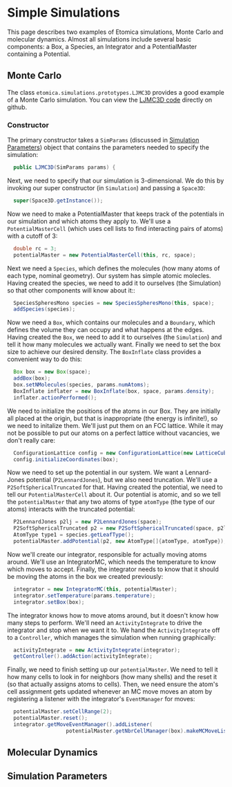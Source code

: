 # Simple Simulations

This page describes two examples of Etomica simulations, Monte Carlo and molecular dynamics.  Almost all simulations include several basic components: a Box, a Species, an Integrator and a PotentialMaster containing a Potential.

## Monte Carlo

The class ``etomica.simulations.prototypes.LJMC3D`` provides a good example of a Monte Carlo simulation.  You can view the [LJMC3D code](https://github.com/etomica/etomica/blob/master/etomica-core/src/main/java/etomica/simulation/prototypes/LJMC3D.java) directly on github.

### Constructor

The primary constructor takes a ``SimParams`` (discussed in [Simulation Parameters]()) object that contains the parameters needed to specify the simulation:

```Java
  public LJMC3D(SimParams params) {
```

Next, we need to specify that our simulation is 3-dimensional.  We do this by invoking our super constructor (in `Simulation`) and passing a `Space3D`:

```Java
  super(Space3D.getInstance());
```

Now we need to make a PotentialMaster that keeps track of the potentials in our simulation and which atoms they apply to.  We'll use a `PotentialMasterCell` (which uses cell lists to find interacting pairs of atoms) with a cutoff of 3:

```Java
  double rc = 3;
  potentialMaster = new PotentialMasterCell(this, rc, space);
```

Next we need a `Species`, which defines the molecules (how many atoms of each type, nominal geometry).  Our system has simple atomic molecles.  Having created the species, we need to add it to ourselves (the Simulation) so that other components will know about it::

```Java
  SpeciesSpheresMono species = new SpeciesSpheresMono(this, space);
  addSpecies(species);
```

Now we need a `Box`, which contains our molecules and a `Boundary`, which defines the volume they can occupy and what happens at the edges.  Having created the `Box`, we need to add it to ourselves (the `Simulation`) and tell it how many molecules we actually want.  Finally we need to set the box size to achieve our desired density.  The `BoxInflate` class provides a convenient way to do this:

```Java
  Box box = new Box(space);
  addBox(box);
  box.setNMolecules(species, params.numAtoms);
  BoxInflate inflater = new BoxInflate(box, space, params.density);
  inflater.actionPerformed();
```

We need to initialize the positions of the atoms in our Box.  They are initially all placed at the origin, but that is inappropriate (the energy is infinite!), so we need to initalize them.  We'll just put them on an FCC lattice.  While it may not be possible to put our atoms on a perfect lattice without vacancies, we don't really care:

```Java
  ConfigurationLattice config = new ConfigurationLattice(new LatticeCubicFcc(space), space);
  config.initializeCoordinates(box);
```

Now we need to set up the potential in our system.  We want a Lennard-Jones potential (`P2LennardJones`), but we also need truncation.  We'll use a `P2SoftSphericalTruncated` for that.  Having created the potential, we need to tell our `PotentialMasterCell` about it.  Our potential is atomic, and so we tell the `potentialMaster` that any two atoms of type `atomType` (the type of our atoms) interacts with the truncated potential:

```Java
  P2LennardJones p2lj = new P2LennardJones(space);
  P2SoftSphericalTruncated p2 = new P2SoftSphericalTruncated(space, p2lj, rc);
  AtomType type1 = species.getLeafType();
  potentialMaster.addPotential(p2, new AtomType[]{atomType, atomType});
```

Now we'll create our integrator, responsible for actually moving atoms around.  We'll use an IntegratorMC, which needs the temperature to know which moves to accept.  Finally, the integrator needs to know that it should be moving the atoms in the box we created previously:

```Java
  integrator = new IntegratorMC(this, potentialMaster);
  integrator.setTemperature(params.temperature);
  integrator.setBox(box);
```

The integrator knows how to move atoms around, but it doesn't know how many steps to perform.  We'll need an `ActivityIntegrate` to drive the integrator and stop when we want it to.  We hand the `ActivityIntegrate` off to a `Controller`, which manages the simulation when running graphically:

```Java
  activityIntegrate = new ActivityIntegrate(integrator);
  getController().addAction(activityIntegrate);
```

Finally, we need to finish setting up our `potentialMaster`.  We need to tell it how many cells to look in for neighbors (how many shells) and the reset it (so that actually assigns atoms to cells).  Then, we need ensure the atom's cell assignment gets updated whenever an MC move moves an atom by registering a listener with the integrator's `EventManager` for moves:

```Java
  potentialMaster.setCellRange(2);
  potentialMaster.reset();
  integrator.getMoveEventManager().addListener(
                   potentialMaster.getNbrCellManager(box).makeMCMoveListener());
```

## Molecular Dynamics


## Simulation Parameters
